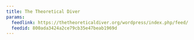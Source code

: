 ```yaml
---
title: The Theoretical Diver
params:
  feedlink: https://thetheoreticaldiver.org/wordpress/index.php/feed/
  feedid: 800ada3424a2ce79cb35e47beab1969d
---
```

